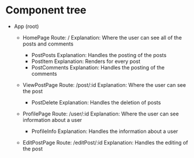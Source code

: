 # Component tree

- App (root)

  - HomePage
    Route: /
    Explanation: Where the user can see all of the posts and comments

    - PostPosts
      Explanation: Handles the posting of the posts
    - PostItem
      Explanation: Renders for every post
    - PostComments
      Explanation: Handles the posting of the comments

  - ViewPostPage
    Route: /post/:id
    Explanation: Where the user can see the post

    - PostDelete
      Explanation: Handles the deletion of posts

  - ProfilePage
    Route: /user/:id
    Explanation: Where the user can see information about a user

    - ProfileInfo
      Explanation: Handles the information about a user

  - EditPostPage
    Route: /editPost/:id
    Explanation: Handles the editing of the post
